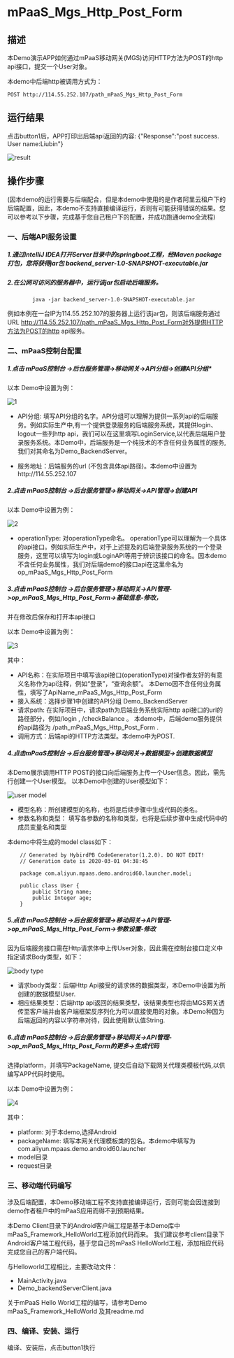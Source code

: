 # mPaaS_Mgs_Http_Post_Form

## 描述
本Demo演示APP如何通过mPaaS移动网关(MGS)访问HTTP方法为POST的http api接口，提交一个User对象。

本demo中后端http被调用方式为：

    POST http://114.55.252.107/path_mPaaS_Mgs_Http_Post_Form

## 运行结果

点击button1后，APP打印出后端api返回的内容: {"Response":"post success. User name:Liubin"}

![result](files/result.png)

## 操作步骤

(因本demo的运行需要与后端配合，但是本demo中使用的是作者阿里云租户下的后端配置，因此，本demo不支持直接编译运行，否则有可能获得错误的结果。您可以参考以下步骤，完成基于您自己租户下的配置，并成功跑通demo全流程)

### 一、后端API服务设置

##### 1.通过IntelliJ IDEA打开Server目录中的springboot工程，经Maven package打包，您将获得jar包 backend_server-1.0-SNAPSHOT-executable.jar

##### 2.在公网可访问的服务器中，运行该jar包启动后端服务。 

    		java -jar backend_server-1.0-SNAPSHOT-executable.jar

  例如本例在一台IP为114.55.252.107的服务器上运行该jar包，则该后端服务通过URL http://114.55.252.107/path_mPaaS_Mgs_Http_Post_Form对外提供HTTP方法为POST的http api服务。
  
### 二、mPaaS控制台配置

##### 1.点击 mPaaS控制台 ->后台服务管理->移动网关->API分组->创建API分组*

以本 Demo中设置为例：

![1](files/1.png)

- API分组: 填写API分组的名字。API分组可以理解为提供一系列api的后端服务。例如实际生产中,有一个提供登录服务的后端服务系统，其提供login、logout一些列http api，我们可以在这里填写LoginService,以代表后端用户登录服务系统。本Demo中，后端服务是一个纯技术的不含任何业务属性的服务, 我们对其命名为Demo_BackendServer。

- 服务地址：后端服务的url (不包含具体api路径)。本demo中设置为http://114.55.252.107 

##### 2.点击 mPaaS控制台 ->后台服务管理->移动网关->API管理->创建API

以本 Demo中设置为例：

![2](files/2.png)

- operationType: 对operationType命名。 operationType可以理解为一个具体的api接口。例如实际生产中，对于上述提及的后端登录服务系统的一个登录服务，这里可以填写为login或LoginAPI等用于辨识该接口的命名。因本demo不含任何业务属性，我们对后端demo的接口api在这里命名为op_mPaaS_Mgs_Http_Post_Form

##### 3.点击 mPaaS控制台 ->后台服务管理->移动网关->API管理->op_mPaaS_Mgs_Http_Post_Form->基础信息-修改， 

并在修改后保存和打开本api接口

以本 Demo中设置为例：

![3](files/3.png)

其中：

- API名称：在实际项目中填写该api接口(operationType)对操作者友好的有意义名称作为api注释，例如“登录”，“查询余额”。 本Demo因不含任何业务属性，填写了ApiName_mPaaS_Mgs_Http_Post_Form
- 接入系统：选择步骤1中创建的API分组 Demo_BackendServer
- 请求path: 在实际项目中，请求path为后端业务系统实际http api接口的url的路径部分，例如/login , /checkBalance 。 本demo中，后端demo服务提供的api路径为 /path_mPaaS_Mgs_Http_Post_Form .
- 调用方式：后端api的HTTP方法类型。本demo中为POST.

##### 4.点击mPaaS控制台 ->后台服务管理->移动网关->数据模型->创建数据模型

本Demo展示调用HTTP POST的接口向后端服务上传一个User信息。因此，需先行创建一个User模型。 以本Demo中创建的User模型如下：

![user model](files/4.png)

- 模型名称：所创建模型的名称，也将是后续步骤中生成代码的类名。
- 参数名称和类型： 填写各参数的名称和类型，也将是后续步骤中生成代码中的成员变量名和类型

本demo中将生成的model class如下：

		// Generated by HybirdPB CodeGenerator(1.2.0). DO NOT EDIT!
		// Generation date is 2020-03-01 04:38:45
		
		package com.aliyun.mpaas.demo.android60.launcher.model;
		
		public class User {
			public String name;
			public Integer age;
		}

##### 5.点击 mPaaS控制台 ->后台服务管理->移动网关->API管理->op_mPaaS_Mgs_Http_Post_Form->参数设置-修改

因为后端服务接口需在Http请求体中上传User对象，因此需在控制台接口定义中指定请求Body类型，如下：

![body type](files/5.png)
 
- 请求body类型：后端Http Api接受的请求体的数据类型，本Demo中设置为所创建的数据模型User.
- 相应结果类型：后端http api返回的结果类型，该结果类型也将由MGS网关透传至客户端并由客户端框架反序列化为可以直接使用的对象。本Demo种因为后端返回的内容以字符串对待，因此使用默认值String.


##### 6.点击 mPaaS控制台 ->后台服务管理->移动网关->API管理->op_mPaaS_Mgs_Http_Post_Form的更多->生成代码

选择platform，并填写PackageName, 提交后自动下载网关代理类模板代码,以供编写APP代码时使用。

以本 Demo中设置为例：

![4](files/6.png)

其中：

- platform: 对于本demo,选择Android
- packageName: 填写本网关代理模板类的包名。本demo中填写为com.aliyun.mpaas.demo.android60.launcher
- model目录
- request目录

### 三、移动端代码编写

涉及后端配置，本Demo移动端工程不支持直接编译运行，否则可能会因连接到demo作者租户中的mPaaS应用而得不到预期结果。

本Demo Client目录下的Android客户端工程是基于本Demo库中mPaaS_Framework_HelloWorld工程添加代码而来。 我们建议参考client目录下Android客户端工程代码，基于您自己的mPaaS HelloWorld工程，添加相应代码完成您自己的客户端代码。

与Helloworld工程相比，主要改动文件：

- MainActivity.java
- Demo_backendServerClient.java

关于mPaaS Hello World工程的编写，请参考Demo mPaaS_Framework_HelloWorld 及其readme.md

### 四、编译、安装、运行

  编译、安装后，点击button1执行
